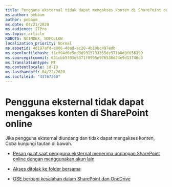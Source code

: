 ```yaml
---
title: Pengguna eksternal tidak dapat mengakses konten di SharePoint online
ms.author: pebaum
author: pebaum
ms.date: 04/21/2020
ms.audience: ITPro
ms.topic: article
ROBOTS: NOINDEX, NOFOLLOW
localization_priority: Normal
ms.assetid: 4d197afd-e806-40ad-ac20-4b10bc497edb
ms.openlocfilehash: f1c994d6e5ed3d9315733355dc571b0d0f656359
ms.sourcegitcommit: 631cbb5f03e5371f0995e976536d24e9d13746c3
ms.translationtype: MT
ms.contentlocale: id-ID
ms.lasthandoff: 04/22/2020
ms.locfileid: "43767360"
---
```

# <a name="external-user-is-unable-to-access-content-in-sharepoint-online"></a>Pengguna eksternal tidak dapat mengakses konten di SharePoint online

Jika pengguna eksternal diundang dan tidak dapat mengakses konten, Coba kunjungi tautan di bawah.

- [Pesan galat saat pengguna eksternal menerima undangan SharePoint online dengan menggunakan akun lain](https://docs.microsoft.com/sharepoint/support/sharing-and-permissions/error-when-external-user-accepts-an-invitation-by-using-another-account)

- [Akses ditolak ke folder bersama](https://docs.microsoft.com/sharepoint/support/sharing-and-permissions/cannot-access-shared-folder)

- [OSE berbagi kesalahan dalam SharePoint dan OneDrive](https://docs.microsoft.com/sharepoint/sharepoint-onedrive-error-message)

